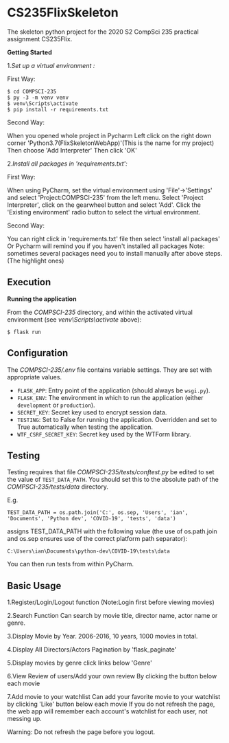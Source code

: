 # CS235FlixSkeleton
The skeleton python project for the 2020 S2 CompSci 235 practical assignment CS235Flix.

**Getting Started**

1._Set up a virtual environment :_ 

First Way:

```shell
$ cd COMPSCI-235
$ py -3 -m venv venv
$ venv\Scripts\activate
$ pip install -r requirements.txt
```

Second Way:

When you opened whole project in Pycharm
Left click on the right down corner 'Python3.7(FlixSkeletonWebApp)'(This is the name for my project)
Then choose 'Add Interpreter'
Then click 'OK'

2._Install all packages in 'requirements.txt':_

First Way:

When using PyCharm, set the virtual environment using 'File'->'Settings' and select 'Project:COMPSCI-235' from the left menu. Select 'Project Interpreter', click on the gearwheel button and select 'Add'. Click the 'Existing environment' radio button to select the virtual environment.

Second Way:

You can right click in 'requirements.txt' file then select 'install all packages'
Or Pycharm will remind you if you haven't installed all packages
Note: sometimes several packages need you to install manually after above steps.(The highlight ones)

## Execution

**Running the application**

From the *COMPSCI-235* directory, and within the activated virtual environment (see *venv\Scripts\activate* above):

````shell
$ flask run
```` 


## Configuration

The *COMPSCI-235/.env* file contains variable settings. They are set with appropriate values.

* `FLASK_APP`: Entry point of the application (should always be `wsgi.py`).
* `FLASK_ENV`: The environment in which to run the application (either `development` or `production`).
* `SECRET_KEY`: Secret key used to encrypt session data.
* `TESTING`: Set to False for running the application. Overridden and set to True automatically when testing the application.
* `WTF_CSRF_SECRET_KEY`: Secret key used by the WTForm library.


## Testing

Testing requires that file *COMPSCI-235/tests/conftest.py* be edited to set the value of `TEST_DATA_PATH`. You should set this to the absolute path of the *COMPSCI-235/tests/data* directory. 

E.g. 

`TEST_DATA_PATH = os.path.join('C:', os.sep, 'Users', 'ian', 'Documents', 'Python dev', 'COVID-19', 'tests', 'data')`

assigns TEST_DATA_PATH with the following value (the use of os.path.join and os.sep ensures use of the correct platform path separator):

`C:\Users\ian\Documents\python-dev\COVID-19\tests\data`

You can then run tests from within PyCharm.

 

## Basic Usage
1.Register/Login/Logout function
(Note:Login first before viewing movies)

2.Search Function
Can search by movie title, director name, actor name or genre.

3.Display Movie by Year.
2006-2016, 10 years, 1000 movies in total.

4.Display All Directors/Actors 
Pagination by 'flask_paginate'

5.Display movies by genre
click links below 'Genre'

6.View Review of users/Add your own review
By clicking the button below each movie

7.Add movie to your watchlist
Can add your favorite movie to your watchlist by clicking 'Like' button below each movie
If you do not refresh the page, the web app will remember each account's watchlist for each user, not messing up.

Warning:
Do not refresh the page before you logout.
